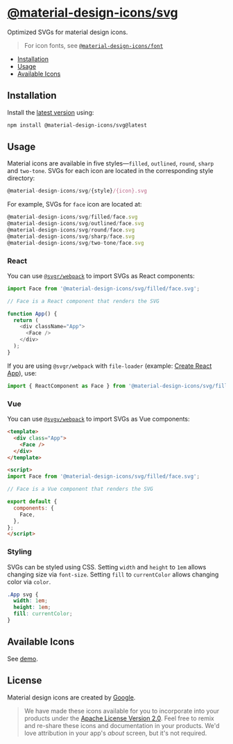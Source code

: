 # [@material-design-icons/svg](https://github.com/marella/material-design-icons/tree/main/svg)

Optimized SVGs for material design icons.

> For icon fonts, see [`@material-design-icons/font`](https://www.npmjs.com/package/@material-design-icons/font)

- [Installation](#installation)
- [Usage](#usage)
- [Available Icons](#available-icons)

## Installation

Install the [latest version][releases] using:

```sh
npm install @material-design-icons/svg@latest
```

## Usage

Material icons are available in five styles&mdash;`filled`, `outlined`, `round`, `sharp` and `two-tone`. SVGs for each icon are located in the corresponding style directory:

```js
@material-design-icons/svg/{style}/{icon}.svg
```

For example, SVGs for `face` icon are located at:

```js
@material-design-icons/svg/filled/face.svg
@material-design-icons/svg/outlined/face.svg
@material-design-icons/svg/round/face.svg
@material-design-icons/svg/sharp/face.svg
@material-design-icons/svg/two-tone/face.svg
```

### React

You can use [`@svgr/webpack`](https://www.npmjs.com/package/@svgr/webpack) to import SVGs as React components:

```js
import Face from '@material-design-icons/svg/filled/face.svg';

// Face is a React component that renders the SVG

function App() {
  return (
    <div className="App">
      <Face />
    </div>
  );
}
```

If you are using `@svgr/webpack` with `file-loader` (example: [Create React App](https://create-react-app.dev/docs/adding-images-fonts-and-files/#adding-svgs)), use:

```js
import { ReactComponent as Face } from '@material-design-icons/svg/filled/face.svg';
```

### Vue

You can use [`@svgv/webpack`](https://www.npmjs.com/package/@svgv/webpack) to import SVGs as Vue components:

```html
<template>
  <div class="App">
    <Face />
  </div>
</template>

<script>
import Face from '@material-design-icons/svg/filled/face.svg';

// Face is a Vue component that renders the SVG

export default {
  components: {
    Face,
  },
};
</script>
```

### Styling

SVGs can be styled using CSS. Setting `width` and `height` to `1em` allows changing size via `font-size`. Setting `fill` to `currentColor` allows changing color via `color`.

```css
.App svg {
  width: 1em;
  height: 1em;
  fill: currentColor;
}
```

## Available Icons

See [demo].

## License

Material design icons are created by [Google](https://github.com/google/material-design-icons#license).

> We have made these icons available for you to incorporate into your products under the [Apache License Version 2.0][license]. Feel free to remix and re-share these icons and documentation in your products.
We'd love attribution in your app's *about* screen, but it's not required.

[releases]: https://github.com/marella/material-design-icons/releases
[license]: https://github.com/marella/material-design-icons/blob/main/svg/LICENSE
[demo]: https://marella.github.io/material-design-icons/demo/svg/
